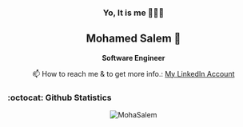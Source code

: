 <div align="center">
  
  ### Yo, It is me 👨🏽‍💻
 ## Mohamed Salem 🤝
 
 </div>

<div align="center"> 
  
  **Software Engineer**
  
</div>

<div align="center"> 

 📫 How to reach me & to get more info.:
[My LinkedIn Account](https://www.linkedin.com/in/moha-salem/)

</div> 


### :octocat: Github Statistics

<p align="center">
<img align="center" src="https://github-readme-stats.vercel.app/api?username=MohaSalem&show_icons=true&locale=en&count_private=true&include_all_commits=true&theme=radical" alt="MohaSalem" />
</p>
